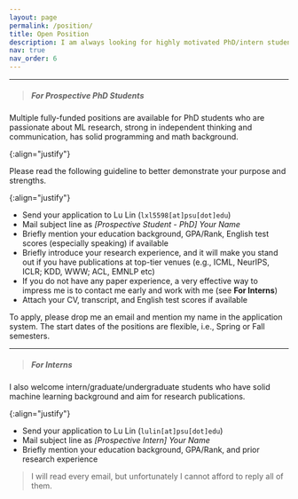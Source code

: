 ```yaml
---
layout: page
permalink: /position/
title: Open Position
description: I am always looking for highly motivated PhD/intern students to join my group. Please check the following information before contacting me.
nav: true
nav_order: 6
---
```


<hr>
<blockquote class="block-tip"><h5 text-align="left">For Prospective PhD Students</h5></blockquote>

Multiple fully-funded positions are available for PhD students who are passionate about ML research, strong in independent thinking and communication, has solid programming and math background. 
<!--  -->
{:align="justify"}

Please read the following guideline to better demonstrate your purpose and strengths.  
<!--  -->
{:align="justify"}

* Send your application to Lu Lin (`lxl5598[at]psu[dot]edu`)
* Mail subject line as *[Prospective Student - PhD] Your Name*
* Briefly mention your education background, GPA/Rank, English test scores (especially speaking) if available
* Briefly introduce your research experience, and it will make you stand out if you have publications at top-tier venues (e.g., ICML, NeurIPS, ICLR; KDD, WWW; ACL, EMNLP etc)
* If you do not have any paper experience, a very effective way to impress me is to contact me early and work with me (see **For Interns**)
* Attach your CV, transcript, and English test scores if available

To apply, please drop me an email and mention my name in the application system. The start dates of the positions are flexible, i.e., Spring or Fall semesters.

<hr>
<blockquote class="block-tip"><h5 text-align="left">For Interns</h5></blockquote>

I also welcome intern/graduate/undergraduate students who have solid machine learning background and aim for research publications.
<!--  -->
{:align="justify"}

* Send your application to Lu Lin (`lulin[at]psu[dot]edu`)
* Mail subject line as *[Prospective Intern] Your Name*
* Briefly mention your education background, GPA/Rank, and prior research experience

<blockquote class="block-warning"><p text-align="left">I will read every email, but unfortunately I cannot afford to reply all of them.</p></blockquote>
